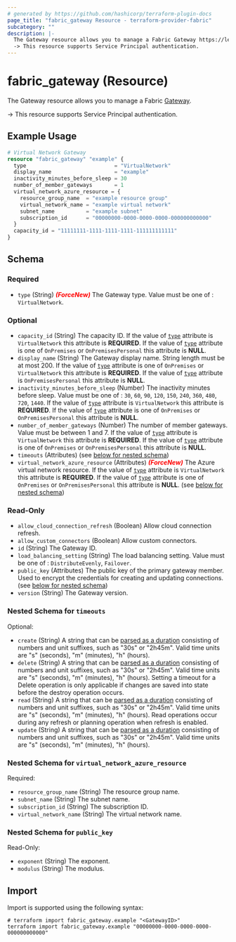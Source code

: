 ```yaml
---
# generated by https://github.com/hashicorp/terraform-plugin-docs
page_title: "fabric_gateway Resource - terraform-provider-fabric"
subcategory: ""
description: |-
  The Gateway resource allows you to manage a Fabric Gateway https://learn.microsoft.com/power-bi/guidance/powerbi-implementation-planning-data-gateways.
  -> This resource supports Service Principal authentication.
---
```


# fabric_gateway (Resource)

The Gateway resource allows you to manage a Fabric [Gateway](https://learn.microsoft.com/power-bi/guidance/powerbi-implementation-planning-data-gateways).

-> This resource supports Service Principal authentication.

## Example Usage

```terraform
# Virtual Network Gateway
resource "fabric_gateway" "example" {
  type                            = "VirtualNetwork"
  display_name                    = "example"
  inactivity_minutes_before_sleep = 30
  number_of_member_gateways       = 1
  virtual_network_azure_resource = {
    resource_group_name  = "example resource group"
    virtual_network_name = "example virtual network"
    subnet_name          = "example subnet"
    subscription_id      = "00000000-0000-0000-0000-000000000000"
  }
  capacity_id = "11111111-1111-1111-1111-111111111111"
}
```

<!-- schema generated by tfplugindocs -->
## Schema

### Required

- `type` (String) <i style="color:red;font-weight: bold">(ForceNew)</i> The Gateway type. Value must be one of : `VirtualNetwork`.

### Optional

- `capacity_id` (String) The capacity ID. If the value of [`type`](#type) attribute is `VirtualNetwork` this attribute is **REQUIRED**. If the value of [`type`](#type) attribute is one of `OnPremises` or `OnPremisesPersonal` this attribute is **NULL**.
- `display_name` (String) The Gateway display name. String length must be at most 200. If the value of [`type`](#type) attribute is one of `OnPremises` or `VirtualNetwork` this attribute is **REQUIRED**. If the value of [`type`](#type) attribute is `OnPremisesPersonal` this attribute is **NULL**.
- `inactivity_minutes_before_sleep` (Number) The inactivity minutes before sleep. Value must be one of : `30`, `60`, `90`, `120`, `150`, `240`, `360`, `480`, `720`, `1440`. If the value of [`type`](#type) attribute is `VirtualNetwork` this attribute is **REQUIRED**. If the value of [`type`](#type) attribute is one of `OnPremises` or `OnPremisesPersonal` this attribute is **NULL**.
- `number_of_member_gateways` (Number) The number of member gateways. Value must be between 1 and 7. If the value of [`type`](#type) attribute is `VirtualNetwork` this attribute is **REQUIRED**. If the value of [`type`](#type) attribute is one of `OnPremises` or `OnPremisesPersonal` this attribute is **NULL**.
- `timeouts` (Attributes) (see [below for nested schema](#nestedatt--timeouts))
- `virtual_network_azure_resource` (Attributes) <i style="color:red;font-weight: bold">(ForceNew)</i> The Azure virtual network resource. If the value of [`type`](#type) attribute is `VirtualNetwork` this attribute is **REQUIRED**. If the value of [`type`](#type) attribute is one of `OnPremises` or `OnPremisesPersonal` this attribute is **NULL**. (see [below for nested schema](#nestedatt--virtual_network_azure_resource))

### Read-Only

- `allow_cloud_connection_refresh` (Boolean) Allow cloud connection refresh.
- `allow_custom_connectors` (Boolean) Allow custom connectors.
- `id` (String) The Gateway ID.
- `load_balancing_setting` (String) The load balancing setting. Value must be one of : `DistributeEvenly`, `Failover`.
- `public_key` (Attributes) The public key of the primary gateway member. Used to encrypt the credentials for creating and updating connections. (see [below for nested schema](#nestedatt--public_key))
- `version` (String) The Gateway version.

<a id="nestedatt--timeouts"></a>

### Nested Schema for `timeouts`

Optional:

- `create` (String) A string that can be [parsed as a duration](https://pkg.go.dev/time#ParseDuration) consisting of numbers and unit suffixes, such as "30s" or "2h45m". Valid time units are "s" (seconds), "m" (minutes), "h" (hours).
- `delete` (String) A string that can be [parsed as a duration](https://pkg.go.dev/time#ParseDuration) consisting of numbers and unit suffixes, such as "30s" or "2h45m". Valid time units are "s" (seconds), "m" (minutes), "h" (hours). Setting a timeout for a Delete operation is only applicable if changes are saved into state before the destroy operation occurs.
- `read` (String) A string that can be [parsed as a duration](https://pkg.go.dev/time#ParseDuration) consisting of numbers and unit suffixes, such as "30s" or "2h45m". Valid time units are "s" (seconds), "m" (minutes), "h" (hours). Read operations occur during any refresh or planning operation when refresh is enabled.
- `update` (String) A string that can be [parsed as a duration](https://pkg.go.dev/time#ParseDuration) consisting of numbers and unit suffixes, such as "30s" or "2h45m". Valid time units are "s" (seconds), "m" (minutes), "h" (hours).

<a id="nestedatt--virtual_network_azure_resource"></a>

### Nested Schema for `virtual_network_azure_resource`

Required:

- `resource_group_name` (String) The resource group name.
- `subnet_name` (String) The subnet name.
- `subscription_id` (String) The subscription ID.
- `virtual_network_name` (String) The virtual network name.

<a id="nestedatt--public_key"></a>

### Nested Schema for `public_key`

Read-Only:

- `exponent` (String) The exponent.
- `modulus` (String) The modulus.

## Import

Import is supported using the following syntax:

```shell
# terraform import fabric_gateway.example "<GatewayID>"
terraform import fabric_gateway.example "00000000-0000-0000-0000-000000000000"
```
